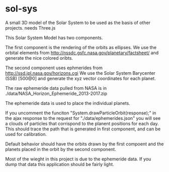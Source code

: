 sol-sys
=======

A small 3D model of the Solar System to be used as the basis of other projects. needs Three.js

This Solar System Model has two components.

The first component is the rendering of the orbits as ellipses.
We use the orbital elements from http://nssdc.gsfc.nasa.gov/planetary/factsheet/ and generate the nice colored oribts.

The second component uses ephmerides from http://ssd.jpl.nasa.gov/horizons.cgi We use the Solar System Barycenter (SSB) [500@0] and generate the xyz vector coordinates for each planet.

The raw ephemeride data pulled from NASA is in ./data/NASA_Horizon_Ephemeride_2013-2017.zip

The ephemeride data is used to place the individual planets.

If you uncomment the funciton "System.drawParticleOrbit(response);" in the ajax response to the request for "./data/ephemerides.json" you will see a clouds of particles that corrispond to the planent positions for each day. This should trace the path that is generated in first component, and can be used for calibration.

Default behavior should have the orbits drawn by the first compoent and the planets placed in the orbit by the second component.

Most of the wieght in this project is due to the ephemeride data. If you dump that data this application should be fairly light.